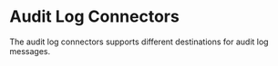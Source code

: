 <!-- SPDX-License-Identifier: Apache-2.0 -->
  
# Audit Log Connectors

The audit log connectors supports different destinations for 
audit log messages.